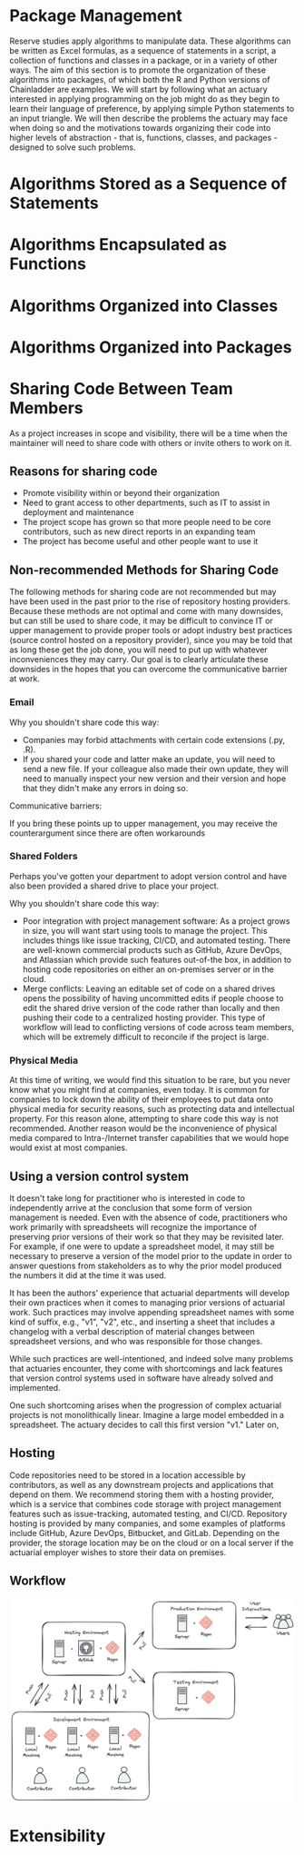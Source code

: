 # Package Management

Reserve studies apply algorithms to manipulate data. These algorithms can be written as Excel formulas, 
as a sequence of statements in a script, a collection of functions and classes in a package, or in a variety 
of other ways. The aim of this section is to promote the organization of these algorithms into packages, 
of which both the R and Python versions of Chainladder are examples. We will start by following what an actuary 
interested in applying programming on the job might do as they begin to learn their language of preference, 
by applying simple Python statements to an input triangle. We will then describe the problems the actuary may face 
when doing so and the motivations towards organizing their code into higher levels of abstraction - that is, 
functions, classes, and packages - designed to solve such problems.

# Algorithms Stored as a Sequence of Statements

# Algorithms Encapsulated as Functions

# Algorithms Organized into Classes

# Algorithms Organized into Packages

# Sharing Code Between Team Members

As a project increases in scope and visibility, there will be a time when the maintainer will need to share code with others or invite others to work on it.

## Reasons for sharing code

- Promote visibility within or beyond their organization
- Need to grant access to other departments, such as IT to assist in deployment and maintenance
- The project scope has grown so that more people need to be core contributors, such as new direct reports in an expanding team
- The project has become useful and other people want to use it  

## Non-recommended Methods for Sharing Code

The following methods for sharing code are not recommended but may have been used in the past prior to the rise of repository hosting providers. Because these methods are not optimal and come with many downsides, but can still be used to share code, it may be difficult to convince IT or upper management to provide proper tools or adopt industry best practices (source control hosted on a repository provider), since you may be told that as long these get the job done, you will need to put up with whatever inconveniences they may carry. Our goal is to clearly articulate these downsides in the hopes that you can overcome the communicative barrier at work.

### Email

Why you shouldn't share code this way:

- Companies may forbid attachments with certain code extensions (.py, .R).
- If you shared your code and latter make an update, you will need to send a new file. If your colleague also made their own update, they will need to manually inspect your new version and their version and hope that they didn't make any errors in doing so.

Communicative barriers:

If you bring these points up to upper management, you may receive the counterargument since there are often workarounds 

### Shared Folders

Perhaps you've gotten your department to adopt version control and have also been provided a shared drive to place your project.

Why you shouldn't share code this way:

- Poor integration with project management software: As a project grows in size, you will want start using tools to manage the project. This includes things like issue tracking, CI/CD, and automated testing. There are well-known commercial products such as GitHub, Azure DevOps, and Atlassian which provide such features out-of-the box, in addition to hosting code repositories on either an on-premises server or in the cloud. 
- Merge conflicts: Leaving an editable set of code on a shared drives opens the possibility of having uncommitted edits if people choose to edit the shared drive version of the code rather than locally and then pushing their code to a centralized hosting provider. This type of workflow will lead to conflicting versions of code across team members, which will be extremely difficult to reconcile if the project is large.


### Physical Media

At this time of writing, we would find this situation to be rare, but you never know what you might find at companies,
even today.  It is common for companies to lock down the ability of their employees to put data onto physical media
for security reasons, such as protecting data and intellectual property. For this reason alone, attempting to share 
code this way is not recommended. Another reason would be the inconvenience of physical media compared to 
Intra-/Internet transfer capabilities that we would hope would exist at most companies.

## Using a version control system

It doesn't take long for practitioner who is interested in code to independently arrive at the conclusion that some
form of version management is needed. Even with the absence of code, practitioners who work primarily with spreadsheets
will recognize the importance of preserving prior versions of their work so that they may be revisited later. For 
example, if one were to update a spreadsheet model, it may still be necessary to preserve a version of the model prior
to the update in order to answer questions from stakeholders as to why the prior model produced the numbers it did 
at the time it was used.

It has been the authors' experience that actuarial departments will develop their own practices when it comes to
managing prior versions of actuarial work. Such practices may involve appending spreadsheet names with some kind of 
suffix, e.g., "v1", "v2", etc., and inserting a sheet that includes a changelog with a verbal description of material
changes between spreadsheet versions, and who was responsible for those changes.

While such practices are well-intentioned, and indeed solve many problems that actuaries encounter, they come with
shortcomings and lack features that version control systems used in software have already solved and implemented.

One such shortcoming arises when the progression of complex actuarial projects is not monolithically linear. Imagine 
a large model embedded in a spreadsheet. The actuary decides to call this first version "v1." Later on, 

## Hosting

Code repositories need to be stored in a location accessible by contributors, as well as any downstream projects and
applications that depend on them. We recommend storing them with a hosting provider, which is a service that combines
code storage with project management features such as issue-tracking, automated testing, and CI/CD. Repository hosting
is provided by many companies, and some examples of platforms include GitHub, Azure DevOps, Bitbucket, and GitLab.
Depending on the provider, the storage location may be on the cloud or on a local server if the actuarial employer
wishes to store their data on premises.



## Workflow

![git_workflow](../git_workflow.png)

# Extensibility